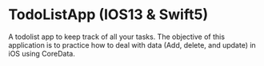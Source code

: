 # TodoListApp (IOS13 & Swift5)
A todolist app to keep track of all your tasks.
The objective of this application is to practice how to deal with data (Add, delete, and update) in iOS using CoreData.
